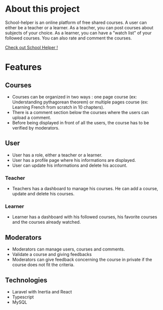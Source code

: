# About this project
School-helper is an online platform of free shared courses. A user can either be a teacher or a learner. As a teacher, you can post courses about subjects of your choice. As a learner, you can have a "watch list" of your followed courses. You can also rate and comment the courses.

[Check out School Helper !](https://school-helper-app-tsdr7.ondigitalocean.app/)

# Features

## Courses
- Courses can be organized in two ways : one page course (ex: Understanding pythagorean theorem) or multiple pages course (ex: Learning French from scratch in 10 chapters).
- There is a comment section below the courses where the users can upload a comment.
- Before being displayed in front of all the users, the course has to be verified by moderators.

## User
- User has a role, either a teacher or a learner.
- User has a profile page where his informations are displayed.
- User can update his informations and delete his account.

### Teacher
- Teachers has a dashboard to manage his courses. He can add a course, update and delete his courses.

### Learner
- Learner has a dashboard with his followed courses, his favorite courses and the courses already watched.

## Moderators

- Moderators can manage users, courses and comments.
- Validate a course and giving feedbacks
- Moderators can give feedback concerning the course in private if the course does not fit the criteria.

## Technologies

- Laravel with Inertia and React
- Typescript
- MySQL
